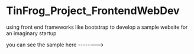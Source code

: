 # TinFrog_Project_FrontendWebDev
using front end frameworks like bootstrap to develop a sample website for an imaginary startup

you can see the sample here -------->
